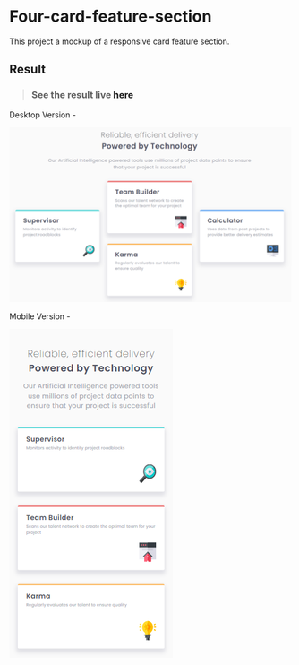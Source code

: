 # Four-card-feature-section

This project a mockup of a responsive card feature section.

## Result

> ### See the result live [here](https://four-card-feature-section-lusk1nha.vercel.app/)

Desktop Version -

[![vercel.com](./public/assets/github-image-desktop.png)](https://four-card-feature-section-lusk1nha.vercel.app/)

Mobile Version -

[![vercel.com](./public/assets/github-image-mobile.png)](https://four-card-feature-section-lusk1nha.vercel.app/)
